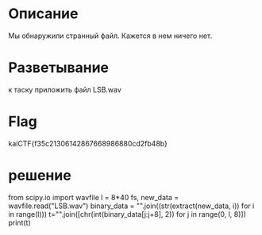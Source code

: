 
# Описание
Мы обнаружили странный файл. Кажется в нем ничего нет.

# Разветывание
к таску приложить файл LSB.wav

# Flag
kaiCTF{f35c21306142867668986880cd2fb48b}

# решение
from scipy.io import wavfile
l = 8*40
fs, new_data = wavfile.read("LSB.wav")
binary_data = "".join((str(extract(new_data, i)) for i in range(l)))
t="".join([chr(int(binary_data[j:j+8], 2)) for j in range(0, l, 8)])
print(t)

